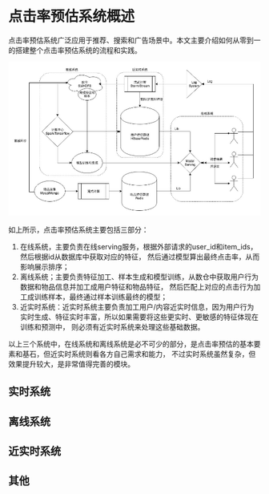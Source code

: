 # 点击率预估系统概述

点击率预估系统广泛应用于推荐、搜索和广告场景中。本文主要介绍如何从零到一的搭建整个点击率预估系统的流程和实践。

![点击率预估系统概述](images/点击率预估系统概述_1.jpg)

如上所示，点击率预估系统主要包括三部分：
1. 在线系统，主要负责在线serving服务，根据外部请求的user_id和item_ids，然后根据id从数据库中获取对应的特征，
然后通过模型算出最终点击率，从而影响展示排序；
2. 离线系统；主要负责特征加工、样本生成和模型训练，从数仓中获取用户行为数据和物品信息并加工成用户特征和物品特征，
然后匹配上对应的点击行为加工成训练样本，最终通过样本训练最终的模型；
3. 近实时系统：近实时系统主要负责加工用户/内容近实时信息，因为用户行为实时生成、特征实时丰富，所以如果需要将这些更实时、更敏感的特征体现在训练和预测中，
则必须有近实时系统来处理这些基础数据。

以上三个系统中，在线系统和离线系统是必不可少的部分，是点击率预估的基本要素和基石，但近实时系统则看各方自己需求和能力，
不过实时系统虽然复杂，但效果提升较大，是非常值得完善的模块。

## 实时系统

## 离线系统

## 近实时系统


## 其他


